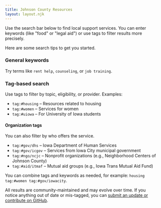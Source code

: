 ```yaml
---
title: Johnson County Resources
layout: layout.njk
---
```


Use the search bar below to find local support services. You can enter keywords (like "food" or "legal aid") or use tags to filter results more precisely.

Here are some search tips to get you started.

### General keywords

Try terms like `rent help`, `counseling`, or `job training`.

### Tag-based search
Use tags to filter by topic, eligibility, or provider. Examples:
- `tag:#housing` – Resources related to housing
- `tag:#women` – Services for women
- `tag:#uiowa` – For University of Iowa students

#### Organization tags
You can also filter by who offers the service.

- `tag:#gov/dhs` – Iowa Department of Human Services
- `tag:#gov/icgov` – Services from Iowa City municipal government
- `tag:#ngo/ncjc` – Nonprofit organizations (e.g., Neighborhood Centers of Johnson County)
- `tag:#aid/itmaf` – Mutual aid groups (e.g., Iowa Trans Mutual Aid Fund)

You can combine tags and keywords as needed, for example: `housing tag:#women tag:#gov/iowacity`.

All results are community-maintained and may evolve over time. If you notice anything out of date or mis-tagged, you can [submit an update or contribute on GitHub](https://github.com/wjdenny/joco-resources).